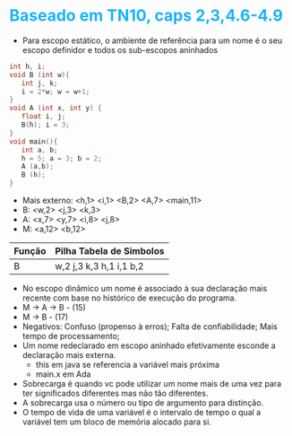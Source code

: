 <h1 style="color:#1BB3FA;">Baseado em TN10, caps 2,3,4.6-4.9</h1>

- Para escopo estático, o ambiente de referência para um nome é o
 seu escopo definidor e todos os sub-escopos aninhados


 ```c
 int h, i;
 void B (int w){
    int j, k;
    i = 2*w; w = w+1;
 }
 void A (int x, int y) {
    float i, j;
    B(h); i = 3;
 }
 void main(){
    int a, b;
    h = 5; a = 3; b = 2;
    A (a,b);
    B (h);
 }

 ```

 - Mais externo: <h,1> <i,1> <B,2> <A,7> <main,11>
 - B: <w,2> <j,3> <k,3>
 - A: <x,7> <y,7> <i,8> <j,8>
 - M: <a,12> <b,12>
  

|Função|Pilha Tabela de Simbolos|
|------|------------------------|
|B     |w,2 j,3 k,3 h,1 i,1 b,2|

- No escopo dinâmico um nome é associado à sua declaração mais recente com base no histórico de execução do programa.
- M -> A -> B - (15)
- M -> B - (17)
- Negativos: Confuso (propenso à erros); Falta de confiabilidade; Mais tempo de processamento;
- Um nome redeclarado em escopo aninhado efetivamente esconde a declaração mais externa.
  - this em java se referencia a variável mais próxima
  - main.x em Ada
- Sobrecarga é quando vc pode utilizar um nome mais de uma vez para ter significados diferentes mas não tão diferentes.
- A sobrecarga usa o número ou tipo de argumento para distinção.
- O tempo de vida de uma variável é o intervalo de tempo o qual a variável tem um bloco de memória alocado para si.